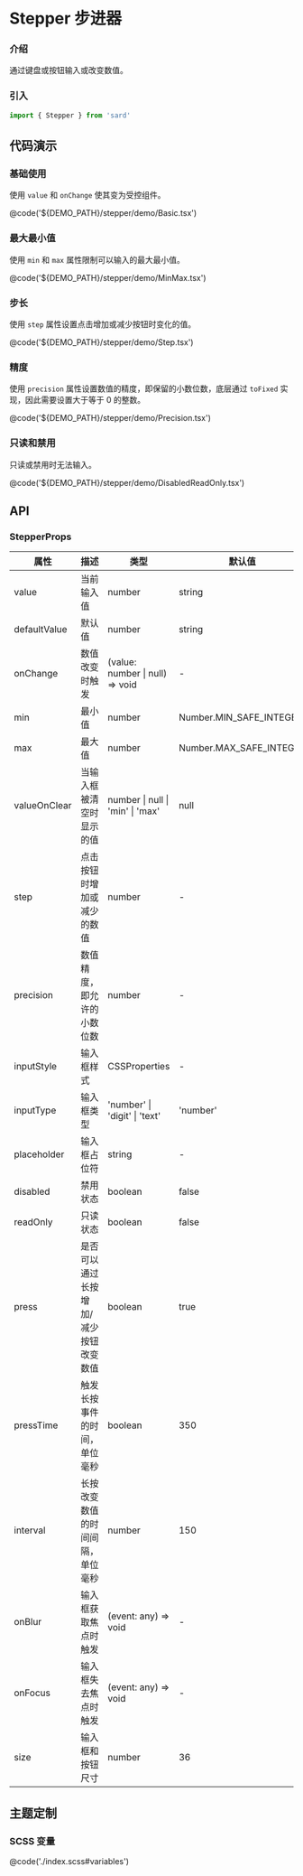 # Stepper 步进器

### 介绍

通过键盘或按钮输入或改变数值。

### 引入

```ts
import { Stepper } from 'sard'
```

## 代码演示

### 基础使用

使用 `value` 和 `onChange` 使其变为受控组件。

@code('${DEMO_PATH}/stepper/demo/Basic.tsx')

### 最大最小值

使用 `min` 和 `max` 属性限制可以输入的最大最小值。

@code('${DEMO_PATH}/stepper/demo/MinMax.tsx')

### 步长

使用 `step` 属性设置点击增加或减少按钮时变化的值。

@code('${DEMO_PATH}/stepper/demo/Step.tsx')

### 精度

使用 `precision` 属性设置数值的精度，即保留的小数位数，底层通过 `toFixed` 实现，因此需要设置大于等于 0 的整数。

@code('${DEMO_PATH}/stepper/demo/Precision.tsx')

### 只读和禁用

只读或禁用时无法输入。

@code('${DEMO_PATH}/stepper/demo/DisabledReadOnly.tsx')

## API

### StepperProps

| 属性         | 描述                                  | 类型                             | 默认值                  |
| ------------ | ------------------------------------- | -------------------------------- | ----------------------- |
| value        | 当前输入值                            | number                           | string                  |
| defaultValue | 默认值                                | number                           | string                  |
| onChange     | 数值改变时触发                        | (value: number \| null) => void  | -                       |
| min          | 最小值                                | number                           | Number.MIN_SAFE_INTEGER |
| max          | 最大值                                | number                           | Number.MAX_SAFE_INTEGER |
| valueOnClear | 当输入框被清空时显示的值              | number \| null \| 'min' \| 'max' | null                    |
| step         | 点击按钮时增加或减少的数值            | number                           | -                       |
| precision    | 数值精度，即允许的小数位数            | number                           | -                       |
| inputStyle   | 输入框样式                            | CSSProperties                    | -                       |
| inputType    | 输入框类型                            | 'number' \| 'digit' \| 'text'    | 'number'                |
| placeholder  | 输入框占位符                          | string                           | -                       |
| disabled     | 禁用状态                              | boolean                          | false                   |
| readOnly     | 只读状态                              | boolean                          | false                   |
| press        | 是否可以通过长按增加/减少按钮改变数值 | boolean                          | true                    |
| pressTime    | 触发长按事件的时间，单位毫秒          | boolean                          | 350                     |
| interval     | 长按改变数值的时间间隔，单位毫秒      | number                           | 150                     |
| onBlur       | 输入框获取焦点时触发                  | (event: any) => void             | -                       |
| onFocus      | 输入框失去焦点时触发                  | (event: any) => void             | -                       |
| size         | 输入框和按钮尺寸                      | number                           | 36                      |

## 主题定制

### SCSS 变量

@code('./index.scss#variables')
